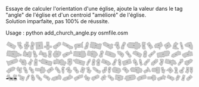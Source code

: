 Essaye de calculer l'orientation d'une église, ajoute la valeur dans le tag "angle" de l'église et d'un centroid "amélioré" de l'église.  
Solution imparfaite, pas 100% de réussite.

Usage : python add_church_angle.py osmfile.osm

![Image](Bas-Rhin_extrait.png "extrait")